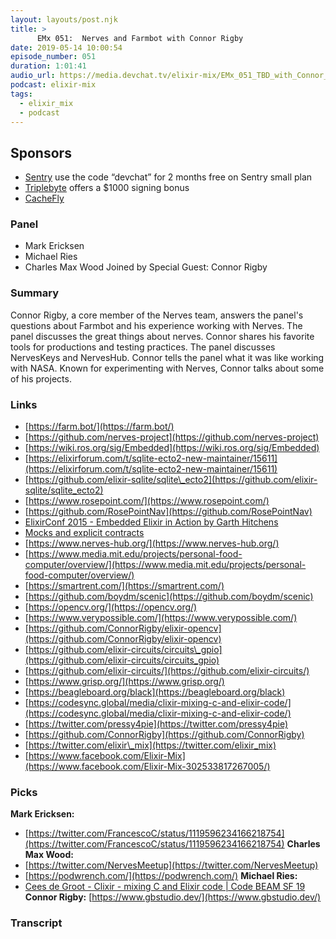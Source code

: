 ```yaml
---
layout: layouts/post.njk
title: >
      EMx 051:  Nerves and Farmbot with Connor Rigby
date: 2019-05-14 10:00:54
episode_number: 051
duration: 1:01:41
audio_url: https://media.devchat.tv/elixir-mix/EMx_051_TBD_with_Connor_Rigby.mp3
podcast: elixir-mix
tags: 
  - elixir_mix
  - podcast
---
```


## **Sponsors**

- [Sentry](https://sentry.io/) use the code “devchat” for 2 months free on Sentry small plan
- [Triplebyte](https://triplebyte.com/elixir) offers a $1000 signing bonus
- [CacheFly](https://www.cachefly.com/)

### **Panel**

- Mark Ericksen
- Michael Ries
- Charles Max Wood
Joined by Special Guest: Connor Rigby
### **Summary**
Connor Rigby, a core member of the Nerves team, answers the panel's questions about Farmbot and his experience working with Nerves. The panel discusses the great things about nerves. Connor shares his favorite tools for productions and testing practices. The panel discusses NervesKeys and NervesHub. Connor tells the panel what it was like working with NASA. Known for experimenting with Nerves, Connor talks about some of his projects.
### **Links**

- [https://farm.bot/](https://farm.bot/)
- [https://github.com/nerves-project](https://github.com/nerves-project)
- [https://wiki.ros.org/sig/Embedded](https://wiki.ros.org/sig/Embedded)
- [https://elixirforum.com/t/sqlite-ecto2-new-maintainer/15611](https://elixirforum.com/t/sqlite-ecto2-new-maintainer/15611)
- [https://github.com/elixir-sqlite/sqlite\_ecto2](https://github.com/elixir-sqlite/sqlite_ecto2)
- [https://www.rosepoint.com/](https://www.rosepoint.com/)
- [https://github.com/RosePointNav](https://github.com/RosePointNav)
- [ElixirConf 2015 - Embedded Elixir in Action by Garth Hitchens](https://www.youtube.com/watch?v=kpzQrFC55q4)
- [Mocks and explicit contracts](https://blog.plataformatec.com.br/2015/10/mocks-and-explicit-contracts/)
- [https://www.nerves-hub.org/](https://www.nerves-hub.org/)
- [https://www.media.mit.edu/projects/personal-food-computer/overview/](https://www.media.mit.edu/projects/personal-food-computer/overview/)
- [https://smartrent.com/](https://smartrent.com/)
- [https://github.com/boydm/scenic](https://github.com/boydm/scenic)
- [https://opencv.org/](https://opencv.org/)
- [https://www.verypossible.com/](https://www.verypossible.com/)
- [https://github.com/ConnorRigby/elixir-opencv](https://github.com/ConnorRigby/elixir-opencv)
- [https://github.com/elixir-circuits/circuits\_gpio](https://github.com/elixir-circuits/circuits_gpio)
- [https://github.com/elixir-circuits/](https://github.com/elixir-circuits/)
- [https://www.grisp.org/](https://www.grisp.org/)
- [https://beagleboard.org/black](https://beagleboard.org/black)
- [https://codesync.global/media/clixir-mixing-c-and-elixir-code/](https://codesync.global/media/clixir-mixing-c-and-elixir-code/)
- [https://twitter.com/pressy4pie](https://twitter.com/pressy4pie)
- [https://github.com/ConnorRigby](https://github.com/ConnorRigby)
- [https://twitter.com/elixir\_mix](https://twitter.com/elixir_mix)
- [https://www.facebook.com/Elixir-Mix](https://www.facebook.com/Elixir-Mix-302533817267005/)

### **Picks**
 **Mark Ericksen:**
- [https://twitter.com/FrancescoC/status/1119596234166218754](https://twitter.com/FrancescoC/status/1119596234166218754)
**Charles Max Wood:**
- [https://twitter.com/NervesMeetup](https://twitter.com/NervesMeetup)
- [https://podwrench.com/](https://podwrench.com/)
**Michael Ries:**
- [Cees de Groot - Clixir - mixing C and Elixir code | Code BEAM SF 19](https://www.youtube.com/watch?v=WVZ2K3985x4)
**Connor Rigby:** [https://www.gbstudio.dev/](https://www.gbstudio.dev/)

### Transcript


